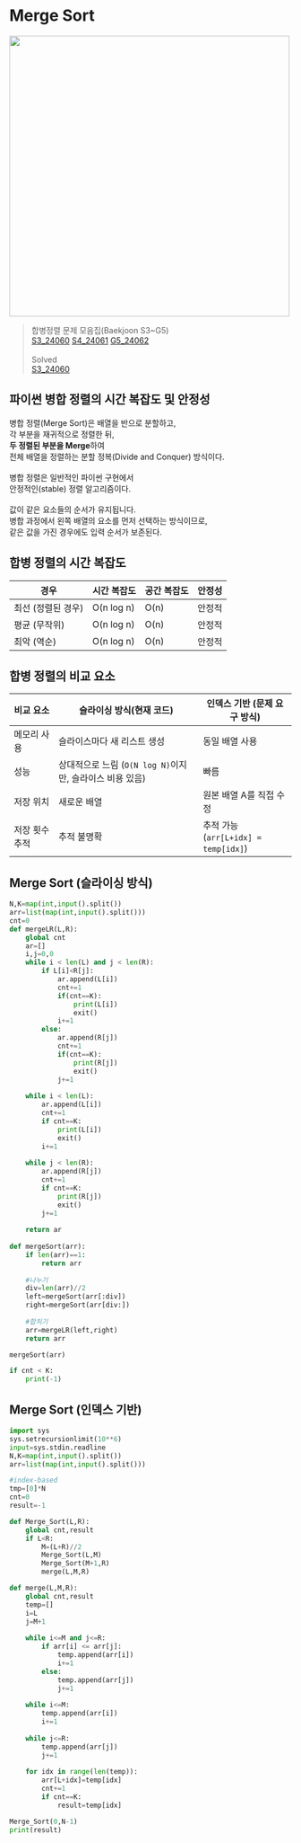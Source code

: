 # Merge Sort
<img src="https://github.com/user-attachments/assets/0ad0ef70-0e2c-44be-a414-117ecbb68631" width="500" height="500"/> <br>

>합병정렬 문제 모음집(Baekjoon S3~G5) <br>
[S3_24060](https://www.acmicpc.net/problem/24060) [S4_24061](https://www.acmicpc.net/problem/24061) [G5_24062](https://www.acmicpc.net/problem/24062)
<br><br>
>Solved <br> 
[S3_24060](https://github.com/sungw00ng/solved/blob/main/%EB%B0%B1%EC%A4%80/S3_24060.md)<br>
## 파이썬 병합 정렬의 시간 복잡도 및 안정성
병합 정렬(Merge Sort)은 배열을 반으로 분할하고, <br>
각 부분을 재귀적으로 정렬한 뒤, <br>
**두 정렬된 부분을 Merge**하여 <br>
전체 배열을 정렬하는 분할 정복(Divide and Conquer) 방식이다. <br> 
<br>
병합 정렬은 일반적인 파이썬 구현에서 <br>
안정적인(stable) 정렬 알고리즘이다. <br><br>
값이 같은 요소들의 순서가 유지됩니다. <br>
병합 과정에서 왼쪽 배열의 요소를 먼저 선택하는 방식이므로, <br>
같은 값을 가진 경우에도 입력 순서가 보존된다. <br>

## 합병 정렬의 시간 복잡도
| 경우          | 시간 복잡도     | 공간 복잡도 | 안정성   |
| ----------- | ---------- | ------ | ----- |
| 최선 (정렬된 경우) | O(n log n) | O(n)   | 안정적 |
| 평균 (무작위)    | O(n log n) | O(n)   | 안정적 |
| 최악 (역순)     | O(n log n) | O(n)   | 안정적 |


## 합병 정렬의 비교 요소
| 비교 요소    | 슬라이싱 방식(현재 코드)                         | 인덱스 기반 (문제 요구 방식)       |
| -------- | -------------------------------------- | ----------------------- |
| 메모리 사용   | 슬라이스마다 새 리스트 생성                        | 동일 배열 사용                |
| 성능       | 상대적으로 느림 (`O(N log N)`이지만, 슬라이스 비용 있음) | 빠름                      |
| 저장 위치    | 새로운 배열                                 | 원본 배열 A를 직접 수정          |
| 저장 횟수 추적 | 추적 불명확                                 | 추적 가능 <br>(`arr[L+idx] = temp[idx]`) |


## Merge Sort (슬라이싱 방식)
```python 
N,K=map(int,input().split())
arr=list(map(int,input().split()))
cnt=0
def mergeLR(L,R):
    global cnt
    ar=[]
    i,j=0,0
    while i < len(L) and j < len(R):
        if L[i]<R[j]:
            ar.append(L[i]) 
            cnt+=1
            if(cnt==K):
                print(L[i])
                exit()
            i+=1
        else:
            ar.append(R[j])
            cnt+=1
            if(cnt==K):
                print(R[j])
                exit()
            j+=1
    
    while i < len(L):
        ar.append(L[i])
        cnt+=1
        if cnt==K:
            print(L[i])
            exit()
        i+=1
    
    while j < len(R):
        ar.append(R[j])
        cnt+=1
        if cnt==K:
            print(R[j])
            exit()
        j+=1
        
    return ar
    
def mergeSort(arr):
    if len(arr)==1:
        return arr
        
    #나누기    
    div=len(arr)//2
    left=mergeSort(arr[:div])
    right=mergeSort(arr[div:])
    
    #합치기
    arr=mergeLR(left,right)
    return arr

mergeSort(arr)

if cnt < K:
    print(-1)
```

## Merge Sort (인덱스 기반)
```python
import sys
sys.setrecursionlimit(10**6) 
input=sys.stdin.readline
N,K=map(int,input().split())
arr=list(map(int,input().split()))

#index-based 
tmp=[0]*N
cnt=0
result=-1

def Merge_Sort(L,R):
    global cnt,result
    if L<R:
        M=(L+R)//2
        Merge_Sort(L,M)
        Merge_Sort(M+1,R)
        merge(L,M,R)

def merge(L,M,R):
    global cnt,result
    temp=[]
    i=L
    j=M+1
    
    while i<=M and j<=R:
        if arr[i] <= arr[j]:
            temp.append(arr[i])
            i+=1
        else:
            temp.append(arr[j])
            j+=1
    
    while i<=M:
        temp.append(arr[i])
        i+=1
    
    while j<=R:
        temp.append(arr[j])
        j+=1
    
    for idx in range(len(temp)):
        arr[L+idx]=temp[idx]
        cnt+=1
        if cnt==K:
            result=temp[idx]

Merge_Sort(0,N-1)
print(result)
```
